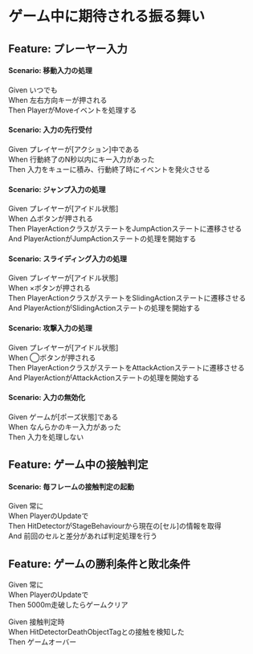 # ゲーム中に期待される振る舞い

## Feature: プレーヤー入力

#### Scenario: 移動入力の処理
  Given いつでも  
  When 左右方向キーが押される  
  Then PlayerがMoveイベントを処理する  

#### Scenario: 入力の先行受付
  Given プレイヤーが[アクション]中である  
  When 行動終了のN秒以内にキー入力があった  
  Then 入力をキューに積み、行動終了時にイベントを発火させる  
  
#### Scenario: ジャンプ入力の処理
  Given プレイヤーが[アイドル状態]  
  When △ボタンが押される  
  Then PlayerActionクラスがステートをJumpActionステートに遷移させる  
  And PlayerActionがJumpActionステートの処理を開始する  

#### Scenario: スライディング入力の処理
  Given プレイヤーが[アイドル状態]  
  When ×ボタンが押される  
  Then PlayerActionクラスがステートをSlidingActionステートに遷移させる  
  And PlayerActionがSlidingActionステートの処理を開始する  

#### Scenario: 攻撃入力の処理
  Given プレイヤーが[アイドル状態]  
  When ◯ボタンが押される  
  Then PlayerActionクラスがステートをAttackActionステートに遷移させる  
  And PlayerActionがAttackActionステートの処理を開始する  

#### Scenario: 入力の無効化
  Given ゲームが[ポーズ状態]である  
  When なんらかのキー入力があった  
  Then 入力を処理しない  



## Feature: ゲーム中の接触判定

#### Scenario: 毎フレームの接触判定の起動
  Given 常に  
  When PlayerのUpdateで  
  Then HitDetectorがStageBehaviourから現在の[セル]の情報を取得  
  And 前回のセルと差分があれば判定処理を行う  


## Feature: ゲームの勝利条件と敗北条件
  Given 常に  
  When PlayerのUpdateで  
  Then 5000m走破したらゲームクリア  

  Given 接触判定時  
  When HitDetectorDeathObjectTagとの接触を検知した  
  Then ゲームオーバー  


